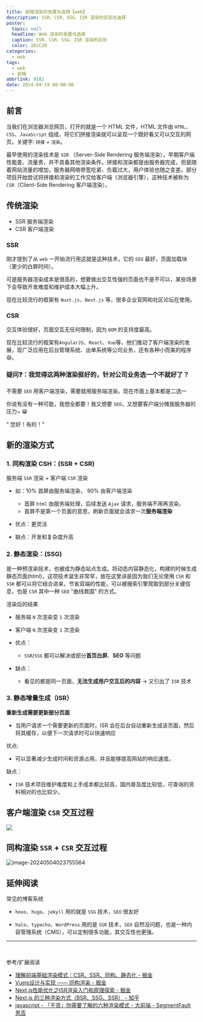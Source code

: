 ```yaml
---
title: 前端渲染的发展与选择【web】
description: SSR、CSR、SSG、ISR 渲染的区别与选择
poster:
  topic: null
  headline: Web 渲染的发展与选择
  caption: SSR、CSR、SSG、ISR 渲染的区别
  color: 1B1C20
categories:
  - web
tags:
  - web
  - 前端
abbrlink: 9182
date: 2024-04-19 00:00:00
---
```


## 前言

当我们在浏览器浏览网页，打开的就是一个 HTML 文件，HTML 文件由 `HTML`、`CSS`、`JavaScript` 组成，将它们拼接渲染就可以呈现一个既好看又可以交互的网页。关键字: `拼接` + `渲染`。

最早使用的渲染技术是 `SSR` （Server-Side Rendering 服务端渲染），早期客户端性能差、流量贵，并不具备其他渲染条件。拼接和渲染都是由服务器完成，但是随着网站流量的增加，服务器网络带宽吃紧、负载过大，用户体验也随之变差。部分项目开始尝试将拼接和渲染的工作交给客户端（浏览器引擎），这种技术被称为 `CSR`（Client-Side Rendering 客户端渲染）。

## 传统渲染

- SSR 服务端渲染
- CSR 客户端渲染

### SSR

刚才提到了从 `web` 一开始流行用这就是这种技术，它的 `SEO` 最好，页面加载块（更少的白屏时间）。

可是服务器渲染成本是很高的，想要做出交互性强的页面也不是不可以，某些场景下会导致开发难度和维护成本大幅上升。

现在比较流行的框架有 `Nuxt.js`、`Next.js` 等，很多企业官网和社区论坛在使用。

### CSR

交互体验很好，页面交互无任何限制，因为 `DOM` 的支持度最高。

现在比较流行的框架有`AngularJS`、`React`、`Vue`等，他们推动了客户端渲染的发展，现广泛应用在后台管理系统、出单系统等公司业务，还有各种小而美的程序 😄。

### 疑问❓：我觉得这两种渲染挺好的，针对公司业务选一个不就好了？

不需要 `SEO` 用客户端渲染，需要就用服务端渲染。现在市面上基本都是二选一

你说有没有一种可能，我想全都要！我又想要 `SEO`，又想要客户端分摊我服务器的压力~ 😁

" 您好！有的！"

## 新的渲染方式

### 1. 同构渲染 CSH：(SSR + CSR)

服务端 `SSR` 渲染 + 客户端 `CSR` 渲染

- 如：10% 首屏由服务端渲染， 90% 由客户端渲染

  - 首屏 `html` 由服务端处理，后续发送 `Ajax` 请求，服务端不用再渲染。
  - 首屏不是第一个页面的意思，刷新页面就会请求一次**服务端渲染**

- 优点：更灵活

- 缺点：开发和复杂度升高

### 2. 静态渲染：(SSG)

是一种预渲染技术，也被成为静态站点生成。将动态内容静态化，构建的时候生成静态页面(html)，这项技术诞生非常早，放在这里讲是因为我们无论使用 `CSR` 和 `SSR` 都可以将它结合进来，节省双端的性能，可以被搜索引擎爬取到部分关键信息，也是 `CSR` 其中一种 `SEO` "曲线救国" 的方式。

渲染后的结果

- 服务端 `N` 次渲染变 `1` 次渲染

- 客户端 `N` 次渲染变 `1` 次渲染

- 优点：

  - `SSR`/`SSG` 都可以解决或部分**首页白屏**、**SEO** 等问题

- 缺点：
  - 看见的都是同一页面，**无法生成用户交互后的内容** -> 又引出了 `ISR` 技术

### 3. 静态增量生成（ISR）

**重新生成需要更新部分页面**

- 当用户请求一个需要更新的页面时，ISR 会在后台自动重新生成该页面，然后将其缓存，以便下一次请求时可以快速响应

优点:

- 可以显著减少生成时间和资源占用，并且能够提高网站的响应速度。

缺点：

- `ISR` 技术项目维护难度和上手成本都比较高，国内普及度比较低，可查询的资料相对的也比较少。

## 客户端渲染 `CSR` 交互过程

![](https://gcore.jsdelivr.net/gh/itangqiao/pic@main/blog/SCR-20240424-sbxk.webp)

## 同构渲染 `SSR` + `CSR` 交互过程

![image-20240504023755564](https://gcore.jsdelivr.net/gh/itangqiao/pic@main/blog/image-20240504023755564.webp)

## 延伸阅读

常见的博客系统

- `hexo`、`hugo`、`jekyll` 用的就是 `SSG` 技术，`SEO` 很友好

- `halo`、`typecho`、`WordPress` 用的是 `SSR` 技术，`SEO` 自然没问题，也是一种内容管理系统（CMS），可以定制很多功能，其交互性也更强。

---

<br/>

参考/扩展阅读

- [理解前端基础渲染模式｜CSR、SSR、同构、静态化 - 掘金](https://juejin.cn/post/7204085076504920119)
- [Vuejs设计与实现 —— 同构渲染 - 掘金](https://juejin.cn/post/7115646231640014885#heading-10)
- [Next.js性能优化之ISR渲染入门和原理探索 - 掘金](https://juejin.cn/post/7199812069050171452#comment)
- [Next.js 的三种渲染方式（BSR、SSG、SSR） - 知乎](https://zhuanlan.zhihu.com/p/341229054)
- [javascript - 「干货」你需要了解的六种渲染模式 - 大前端 - SegmentFault 思否](https://segmentfault.com/a/1190000023469150)
